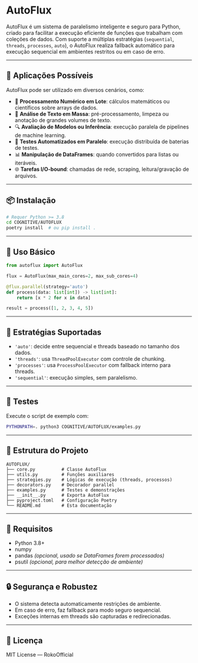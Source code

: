 # AutoFlux

AutoFlux é um sistema de paralelismo inteligente e seguro para Python, criado para facilitar a execução eficiente de funções que trabalham com coleções de dados. Com suporte a múltiplas estratégias (`sequential`, `threads`, `processes`, `auto`), o AutoFlux realiza fallback automático para execução sequencial em ambientes restritos ou em caso de erro.

---

## 🚀 Aplicações Possíveis

AutoFlux pode ser utilizado em diversos cenários, como:

- 🧮 **Processamento Numérico em Lote**: cálculos matemáticos ou científicos sobre arrays de dados.
- 🧠 **Análise de Texto em Massa**: pré-processamento, limpeza ou anotação de grandes volumes de texto.
- 🔍 **Avaliação de Modelos ou Inferência**: execução paralela de pipelines de machine learning.
- 🧪 **Testes Automatizados em Paralelo**: execução distribuída de baterias de testes.
- 📊 **Manipulação de DataFrames**: quando convertidos para listas ou iteráveis.
- 🌐 **Tarefas I/O-bound**: chamadas de rede, scraping, leitura/gravação de arquivos.

---

## 📦 Instalação

```bash
# Requer Python >= 3.8
cd COGNITIVE/AUTOFLUX
poetry install  # ou pip install .
```

---

## 🧠 Uso Básico

```python
from autoflux import AutoFlux

flux = AutoFlux(max_main_cores=2, max_sub_cores=4)

@flux.parallel(strategy='auto')
def process(data: list[int]) -> list[int]:
    return [x * 2 for x in data]

result = process([1, 2, 3, 4, 5])
```

---

## 🎯 Estratégias Suportadas

- `'auto'`: decide entre sequencial e threads baseado no tamanho dos dados.
- `'threads'`: usa `ThreadPoolExecutor` com controle de chunking.
- `'processes'`: usa `ProcessPoolExecutor` com fallback interno para threads.
- `'sequential'`: execução simples, sem paralelismo.

---

## 🧪 Testes

Execute o script de exemplo com:
```bash
PYTHONPATH=. python3 COGNITIVE/AUTOFLUX/examples.py
```

---

## 🧰 Estrutura do Projeto

```
AUTOFLUX/
├── core.py          # Classe AutoFlux
├── utils.py         # Funções auxiliares
├── strategies.py    # Lógicas de execução (threads, processos)
├── decorators.py    # Decorador parallel
├── examples.py      # Testes e demonstrações
├── __init__.py      # Exporta AutoFlux
├── pyproject.toml   # Configuração Poetry
└── README.md        # Esta documentação
```

---

## 🧩 Requisitos

- Python 3.8+
- numpy
- pandas *(opcional, usado se DataFrames forem processados)*
- psutil *(opcional, para melhor detecção de ambiente)*

---

## 🔒 Segurança e Robustez

- O sistema detecta automaticamente restrições de ambiente.
- Em caso de erro, faz fallback para modo seguro sequencial.
- Exceções internas em threads são capturadas e redirecionadas.

---

## 📜 Licença

MIT License — RokoOfficial

